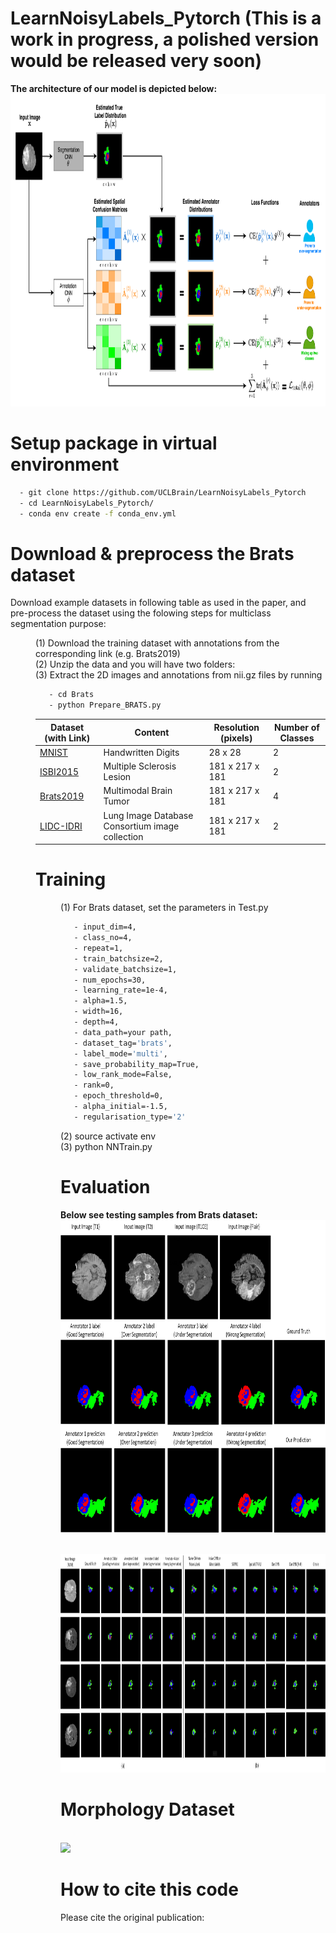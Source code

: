 # LearnNoisyLabels_Pytorch (This is a work in progress, a polished version would be released very soon)

**The architecture of our model is depicted below:**
<br>
 <img height="500" src="figures/NIPS.png" />
 </br>

# Setup package in virtual environment
```sh
  - git clone https://github.com/UCLBrain/LearnNoisyLabels_Pytorch
  - cd LearnNoisyLabels_Pytorch/
  - conda env create -f conda_env.yml
```
# Download & preprocess the Brats dataset

Download example datasets in following table as used in the paper, and pre-process the dataset using the folowing steps for multiclass segmentation purpose:

<dl>
  <dd>(1) Download the training dataset with annotations from the corresponding link (e.g. Brats2019)
  <dd>(2) Unzip the data and you will have two folders: 
  <dd>(3) Extract the 2D images and annotations from nii.gz files by running
   
   ```sh
      - cd Brats
      - python Prepare_BRATS.py
   ```

| Dataset (with Link) | Content | Resolution (pixels) | Number of Classes |
| ------------------- | ------- | ------------------- | ----------------- |
| [MNIST](http://yann.lecun.com/exdb/mnist/)  | Handwritten Digits | 28 x 28 | 2 |
| [ISBI2015](https://smart-stats-tools.org/lesion-challenge) | Multiple Sclerosis Lesion  | 181 x 217 x 181 | 2 |
| [Brats2019](https://www.med.upenn.edu/cbica/brats-2019/) | Multimodal Brain Tumor  | 181 x 217 x 181 | 4 |
| [LIDC-IDRI](https://wiki.cancerimagingarchive.net/display/Public/LIDC-IDRI) | Lung Image Database Consortium image collection | 181 x 217 x 181 | 2 |

# Training
<dl>
  <dd>(1) For Brats dataset, set the parameters in Test.py
   
   ```sh
      - input_dim=4,
      - class_no=4,
      - repeat=1,
      - train_batchsize=2,
      - validate_batchsize=1,
      - num_epochs=30,
      - learning_rate=1e-4,
      - alpha=1.5,
      - width=16,
      - depth=4,
      - data_path=your path,
      - dataset_tag='brats',
      - label_mode='multi',
      - save_probability_map=True,
      - low_rank_mode=False,
      - rank=0,
      - epoch_threshold=0,
      - alpha_initial=-1.5,
      - regularisation_type='2'
   ```
   <dd>(2) source activate env
   <dd>(3) python NNTrain.py
    
# Evaluation

**Below see testing samples from Brats dataset:**
<br>
 <img height="500" src="figures/Brats_1.jpg" />
 </br>

<br>
 <img height="350" src="figures/brats-compare.jpg" />
 </br>

# Morphology Dataset

<br>
 <img height="500" src="figures/Morph.png" />
 </br>

# How to cite this code
Please cite the original publication:
